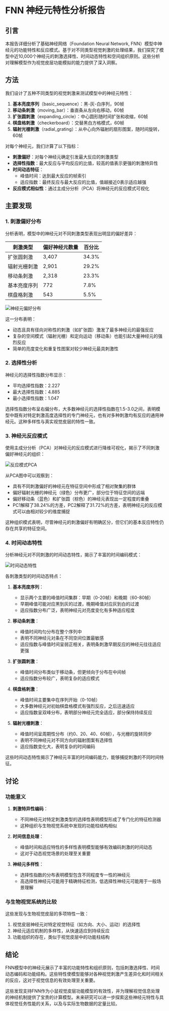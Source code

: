 # FNN 神经元特性分析报告

## 引言

本报告详细分析了基础神经网络（Foundation Neural Network, FNN）模型中神经元的功能特性和反应模式。基于对不同类型视觉刺激的处理结果，我们探究了模型中近10,000个神经元的刺激选择性、时间动态特性和空间组织原则。这些分析对理解模型作为视觉皮层功能模拟的能力提供了深入洞察。

## 方法

我们设计了五种不同类型的视觉刺激来测试模型中的神经元特性：

1. **基本亮度序列**（basic_sequence）：黑-灰-白序列，90帧
2. **移动条刺激**（moving_bar）：垂直条从左向右移动，60帧
3. **扩张圆刺激**（expanding_circle）：中心圆形随时间扩张和收缩，60帧
4. **棋盘格刺激**（checkerboard）：交替黑白方格模式，60帧
5. **辐射光栅刺激**（radial_grating）：从中心向外辐射的扇形图案，随时间旋转，60帧

对每个神经元，我们计算了以下指标：

- **刺激偏好**：对每个神经元确定引发最大反应的刺激类型
- **选择性指数**：最大反应与平均反应的比值，较高的值表示更强的刺激特异性
- **时间动态特征**：
  - 峰值时间：达到最大反应的帧索引
  - 适应指数：最终反应与最大反应的比值，值越接近0表示适应越强
- **反应模式相似性**：通过主成分分析（PCA）将神经元的反应模式可视化

## 主要发现

### 1. 刺激偏好分布

分析表明，模型中的神经元对不同刺激类型表现出明显的偏好差异：

| 刺激类型 | 偏好神经元数量 | 百分比 |
|---------|-------------|-------|
| 扩张圆刺激 | 3,407 | 34.3% |
| 辐射光栅刺激 | 2,901 | 29.2% |
| 移动条刺激 | 2,318 | 23.3% |
| 基本亮度序列 | 772 | 7.8% |
| 棋盘格刺激 | 543 | 5.5% |

![神经元偏好分布](neuron_preferences.png)

这一分布表明：
- 动态且具有径向对称性的刺激（如扩张圆）激发了最多神经元的最强反应
- 复杂的空间模式（辐射光栅）和定向运动（移动条）也能引起大量神经元的强烈反应
- 简单的亮度变化和重复性图案对较少神经元最具刺激性

### 2. 选择性分析

神经元的选择性指数分布显示：
- 平均选择性指数：2.227
- 最大选择性指数：4.885
- 最小选择性指数：1.047

选择性指数分布呈右偏分布，大多数神经元的选择性指数在1.5-3.0之间，表明模型中既有对特定刺激高度选择性的专门神经元，也有对多种刺激均有反应的通用神经元。这种多样性与真实视觉皮层的特性一致。

### 3. 神经元反应模式

使用主成分分析（PCA）对神经元的反应模式进行降维可视化，揭示了不同刺激偏好神经元的组织：

![反应模式PCA](response_pattern_pca.png)

从PCA图中可以观察到：
- 具有不同刺激偏好的神经元在特征空间中形成了相对聚集的群体
- 偏好辐射光栅的神经元（绿色）分布更广，部分位于特征空间的远端
- 偏好移动条（蓝色）和扩张圆（棕色）的神经元表现出一定程度的重叠
- PC1解释了38.24%的方差，PC2解释了31.72%的方差，表明神经元的反应模式可以由相对较少的维度捕捉

这种组织模式表明，尽管神经元的刺激偏好有明确区分，但它们的基本反应特性仍存在共享的特征空间。

### 4. 时间动态特性

分析神经元对不同刺激的时间动态特性，揭示了丰富的时间编码模式：

![时间动态特性](temporal_dynamics.png)

各刺激类型的时间动态特点：

1. **基本亮度序列**：
   - 显示两个主要的峰值时间集群：早期（0-20帧）和晚期（60-80帧）
   - 早期峰值可能对应黑到灰的过渡，晚期峰值对应灰到白的过渡
   - 适应指数分布广泛，表明神经元对亮度变化有多种适应程度

2. **移动条刺激**：
   - 峰值时间均匀分布在整个序列中
   - 表明不同神经元对条在不同空间位置最敏感
   - 适应指数与峰值时间呈弱正相关，表明条刺激早期反应的神经元往往适应更强

3. **扩张圆刺激**：
   - 峰值时间分布类似于移动条，但更倾向于分布在中间帧
   - 适应指数分布较广，表明复杂的适应模式

4. **棋盘格刺激**：
   - 峰值时间主要集中在序列开始（0-10帧）
   - 大多数神经元对初始棋盘格模式有强烈反应，之后迅速适应
   - 适应指数呈双峰分布，表明部分神经元完全适应，部分保持持续反应

5. **辐射光栅刺激**：
   - 峰值时间呈周期性分布（约0、20、40、60帧），与光栅的旋转同步
   - 表明不同神经元对不同方向的辐射图案有选择性
   - 适应指数变化大，表明复杂的时间编码

这些时间动态特性揭示了神经元丰富的时间编码能力，能够捕捉刺激的不同时间特征。

## 讨论

### 功能意义

1. **刺激特异性编码**：
   - 不同神经元对特定刺激类型的选择性表明模型形成了专门化的特征检测器
   - 这种组织与生物视觉系统中发现的功能柱结构相似

2. **时间信息处理**：
   - 峰值时间和适应特性的多样性表明模型能够有效编码刺激的时间动态
   - 这对于动态视觉场景的处理至关重要

3. **神经元多样性**：
   - 选择性指数的分布表明模型包含不同程度专一性的神经元
   - 高选择性神经元可能用于精确特征检测，低选择性神经元可能用于一般场景理解

### 与生物视觉系统的比较

这些发现与生物视觉皮层的多项特性一致：

1. 视觉皮层神经元对特定视觉特征（如方向、大小、运动）的选择性
2. 神经元适应机制的多样性，从快速适应到持续反应
3. 功能组织的存在，类似于视觉皮层中的功能柱结构

## 结论

FNN模型中的神经元展示了丰富的功能特性和组织原则，包括刺激选择性、时间动态编码和功能结构。这些特性使模型能够对各种视觉刺激产生差异化和时间相关的反应，这对于视觉信息的有效处理至关重要。

这些发现支持FNN作为小鼠视觉皮层功能模型的有效性，并为理解视觉信息处理的神经机制提供了宝贵的计算模型。未来研究可以进一步探索这些神经元特性与具体视觉任务性能的关系，以及与实际生物数据的定量比较。
